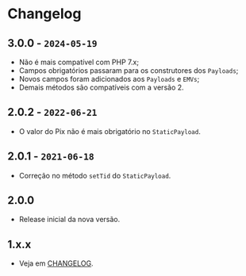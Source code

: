 # Changelog

## 3.0.0 - `2024-05-19`

* Não é mais compatível com PHP 7.x;
* Campos obrigatórios passaram para os construtores dos `Payloads`;
* Novos campos foram adicionados aos `Payloads` e `EMVs`;
* Demais métodos são compatíveis com a versão 2.

## 2.0.2 - `2022-06-21`

* O valor do Pix não é mais obrigatório no `StaticPayload`.

## 2.0.1 - `2021-06-18`

* Correção no método `setTid` do `StaticPayload`.

## 2.0.0

* Release inicial da nova versão.

## 1.x.x

* Veja em [CHANGELOG](https://github.com/piggly-dev/php-pix/blob/v1.x.x/CHANGELOG.md).
